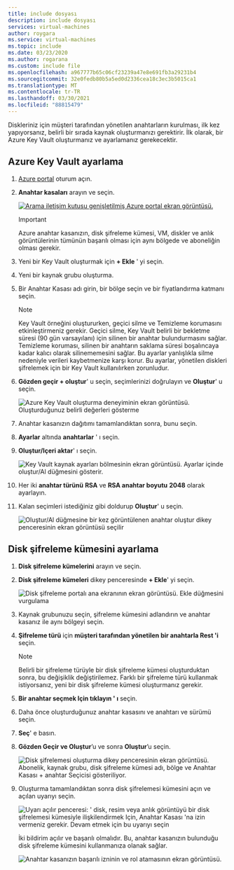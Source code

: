 ```yaml
---
title: include dosyası
description: include dosyası
services: virtual-machines
author: roygara
ms.service: virtual-machines
ms.topic: include
ms.date: 03/23/2020
ms.author: rogarana
ms.custom: include file
ms.openlocfilehash: a967777b65c06cf23239a47e8e691fb3a29231b4
ms.sourcegitcommit: 32e0fedb80b5a5ed0d2336cea18c3ec3b5015ca1
ms.translationtype: MT
ms.contentlocale: tr-TR
ms.lasthandoff: 03/30/2021
ms.locfileid: "88815479"
---
```

Diskleriniz için müşteri tarafından yönetilen anahtarların kurulması, ilk kez yapıyorsanız, belirli bir sırada kaynak oluşturmanızı gerektirir. İlk olarak, bir Azure Key Vault oluşturmanız ve ayarlamanız gerekecektir.

## <a name="set-up-your-azure-key-vault"></a>Azure Key Vault ayarlama

1. [Azure portal](https://aka.ms/diskencryptionupdates) oturum açın.
1. **Anahtar kasaları** arayın ve seçin.

    [![Arama iletişim kutusu genişletilmiş Azure portal ekran görüntüsü.](./media/virtual-machines-disk-encryption-portal/server-side-encryption-key-vault-portal-search.png)](./media/virtual-machines-disk-encryption-portal/sever-side-encryption-key-vault-portal-search-expanded.png#lightbox)

    > [!IMPORTANT]
    > Azure anahtar kasanızın, disk şifreleme kümesi, VM, diskler ve anlık görüntülerinin tümünün başarılı olması için aynı bölgede ve aboneliğin olması gerekir.

1. Yeni bir Key Vault oluşturmak için **+ Ekle** ' yi seçin.
1. Yeni bir kaynak grubu oluşturma.
1. Bir Anahtar Kasası adı girin, bir bölge seçin ve bir fiyatlandırma katmanı seçin.

    > [!NOTE]
    > Key Vault örneğini oluştururken, geçici silme ve Temizleme korumasını etkinleştirmeniz gerekir. Geçici silme, Key Vault belirli bir bekletme süresi (90 gün varsayılanı) için silinen bir anahtar bulundurmasını sağlar. Temizleme koruması, silinen bir anahtarın saklama süresi boşalıncaya kadar kalıcı olarak silinememesini sağlar. Bu ayarlar yanlışlıkla silme nedeniyle verileri kaybetmenize karşı korur. Bu ayarlar, yönetilen diskleri şifrelemek için bir Key Vault kullanılırken zorunludur.

1. **Gözden geçir + oluştur**' u seçin, seçimlerinizi doğrulayın ve **Oluştur**' u seçin.

    ![Azure Key Vault oluşturma deneyiminin ekran görüntüsü. Oluşturduğunuz belirli değerleri gösterme](./media/virtual-machines-disk-encryption-portal/server-side-encryption-create-a-key-vault.png)

1. Anahtar kasanızın dağıtımı tamamlandıktan sonra, bunu seçin.
1. **Ayarlar** altında **anahtarlar** ' ı seçin.
1. **Oluştur/Içeri aktar**' ı seçin.

    ![Key Vault kaynak ayarları bölmesinin ekran görüntüsü. Ayarlar içinde oluştur/Al düğmesini gösterir.](./media/virtual-machines-disk-encryption-portal/sever-side-encryption-key-vault-generate-settings.png)

1. Her iki **anahtar türünü** **RSA** ve **RSA anahtar boyutu** **2048** olarak ayarlayın.
1. Kalan seçimleri istediğiniz gibi doldurup **Oluştur**' u seçin.

    ![Oluştur/Al düğmesine bir kez görüntülenen anahtar oluştur dikey penceresinin ekran görüntüsü seçilir](./media/virtual-machines-disk-encryption-portal/server-side-encryption-create-a-key-generate.png)

## <a name="set-up-your-disk-encryption-set"></a>Disk şifreleme kümesini ayarlama

1. **Disk şifreleme kümelerini** arayın ve seçin.
1. **Disk şifreleme kümeleri** dikey penceresinde **+ Ekle**' yi seçin.

    ![Disk şifreleme portalı ana ekranının ekran görüntüsü. Ekle düğmesini vurgulama](./media/virtual-machines-disk-encryption-portal/sever-side-encryption-create-disk-encryption-set.png)

1. Kaynak grubunuzu seçin, şifreleme kümesini adlandırın ve anahtar kasanız ile aynı bölgeyi seçin.
1. **Şifreleme türü** için **müşteri tarafından yönetilen bir anahtarla Rest 'i** seçin.

    > [!NOTE]
    > Belirli bir şifreleme türüyle bir disk şifreleme kümesi oluşturduktan sonra, bu değişiklik değiştirilemez. Farklı bir şifreleme türü kullanmak istiyorsanız, yeni bir disk şifreleme kümesi oluşturmanız gerekir.

1. **Bir anahtar seçmek Için tıklayın ' ı** seçin.
1. Daha önce oluşturduğunuz anahtar kasasını ve anahtarı ve sürümü seçin.
1. **Seç**' e basın.
1. **Gözden Geçir ve Oluştur**’u ve sonra **Oluştur**’u seçin.

    ![Disk şifrelemesi oluşturma dikey penceresinin ekran görüntüsü. Abonelik, kaynak grubu, disk şifreleme kümesi adı, bölge ve Anahtar Kasası + anahtar Seçicisi gösteriliyor.](./media/virtual-machines-disk-encryption-portal/server-side-encryption-disk-set-blade.png)

1. Oluşturma tamamlandıktan sonra disk şifrelemesi kümesini açın ve açılan uyarıyı seçin.

    ![Uyarı açılır penceresi: ' disk, resim veya anlık görüntüyü bir disk şifrelemesi kümesiyle ilişkilendirmek Için, Anahtar Kasası 'na izin vermeniz gerekir. Devam etmek için bu uyarıyı seçin](./media/virtual-machines-disk-encryption-portal/server-side-encryption-disk-encryption-set-alert-fix.png)

    İki bildirim açılır ve başarılı olmalıdır. Bu, anahtar kasanızın bulunduğu disk şifreleme kümesini kullanmanıza olanak sağlar.

    ![Anahtar kasanızın başarılı izninin ve rol atamasının ekran görüntüsü.](./media/virtual-machines-disk-encryption-portal/disk-encryption-notification-success.png)